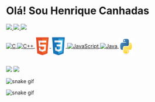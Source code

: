 # **Olá! Sou Henrique Canhadas**

<div>
<a href="https://github.com/HenriqueCanhadas">
<img height="170em" src="https://github-readme-stats.vercel.app/api?username=HenriqueCanhadas&show_icons=true&theme=tokyonight&include_all_comits=true&count_prtivate=true"/>
<img height="170em" src="https://github-readme-stats.vercel.app/api/top-langs/?username=HenriqueCanhadas&layout=compact&langs_count=16&theme=tokyonight"/>
<img height="170em" src="https://github-readme-stats.vercel.app/api/top-langs/?username=HenriqueCanhadas&theme=tokyonight"/>
</div>

<div style="display: inline_block"><br>
  
  <img align="center" alt="C" height="50" width="40" src="https://cdn.jsdelivr.net/gh/devicons/devicon@latest/icons/c/c-original.svg">
  <img align="center" alt="C++" height="50" width="40" src="https://cdn.jsdelivr.net/gh/devicons/devicon@latest/icons/cplusplus/cplusplus-original.svg">
  <img align="center" alt="HTML" height="50" width="40" src="https://raw.githubusercontent.com/devicons/devicon/master/icons/html5/html5-original.svg">
  <img align="center" alt="CSS" height="50" width="40" src="https://raw.githubusercontent.com/devicons/devicon/master/icons/css3/css3-original.svg">
  
  <img align="center" alt="JavaScript" height="50" width="40" src="https://cdn.jsdelivr.net/gh/devicons/devicon@latest/icons/javascript/javascript-original.svg">
  
  <img align="center" alt="Java" height="50" width="40" src="https://cdn.jsdelivr.net/gh/devicons/devicon@latest/icons/java/java-original-wordmark.svg">
  <img align="center" alt="Python" height="50" width="40" src="https://raw.githubusercontent.com/devicons/devicon/master/icons/python/python-original.svg">
  

  
</div>

##

<div>

  
<a href="https://www.linkedin.com/in/henrique-pedrosa/" target="_blank"><img src="https://img.shields.io/badge/-LinkedIn-%230077B5?style=for-the-badge&logo=linkedin&logoColor=white" target="_blank"></a> 
<a href = "mailto:cleflahc@gmail.com"><img src="https://img.shields.io/badge/-Gmail-%23333?style=for-the-badge&logo=gmail&logoColor=white" target="_blank"></a>
</div>

![snake gif](https://github.com/HenriqueCanhadas/HenriqueCanhadas/blob/output/github-contribution-grid-snake.gif)


![snake gif](https://github.com/HenriqueCanhadas/HenriqueCanhadas/blob/output/github-contribution-grid-snake.gif)
